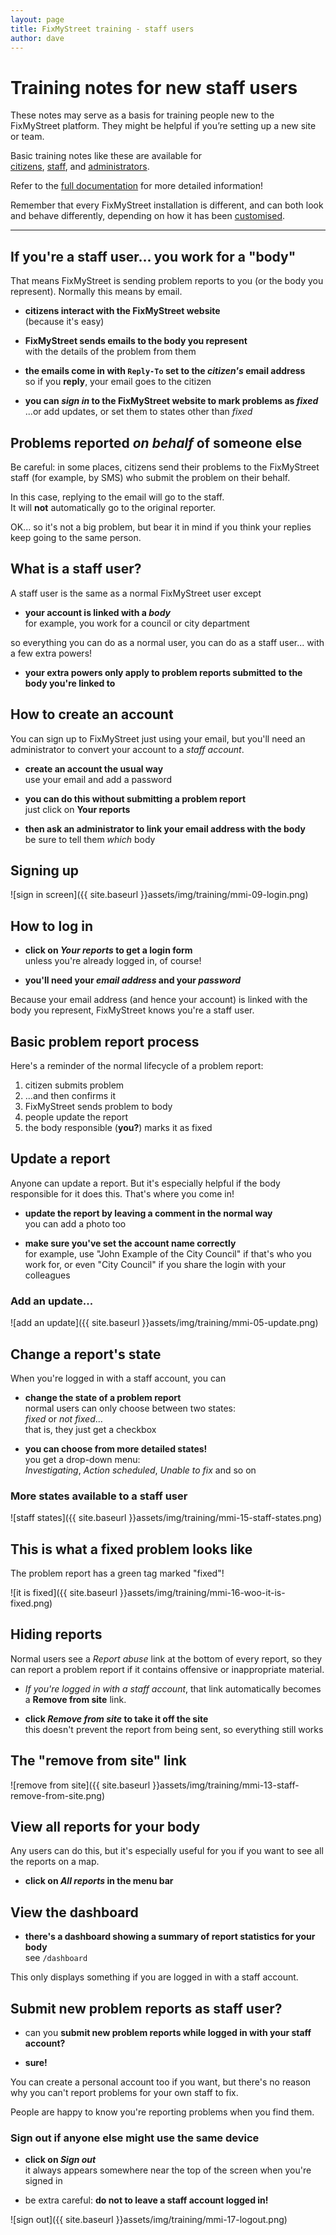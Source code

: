 ```yaml
---
layout: page
title: FixMyStreet training - staff users
author: dave
---
```



Training notes for new staff users
=============================

<p class="lead">
  These notes may serve as a basis for training people new to the FixMyStreet
  platform. They might be helpful if you&rsquo;re setting up a new site or team.
</p>
<div class="attention-box helpful-hint">
  <p>
    Basic training notes like these are available for
    <br>
    <a href="{{site.baseurl}}training/citizens">citizens</a>,
    <a href="{{site.baseurl}}training/staff">staff</a>, and
    <a href="{{site.baseurl}}training/admins">administrators</a>.
  </p>
  <p>
    Refer to the <a href="{{site.baseurl}}overview">full documentation</a>
    for more detailed information!
  </p>
</div>

Remember that every FixMyStreet installation is different, and can both
look and behave differently, depending on how it has been 
[customised]({{site.baseurl}}customising/).


<!-- magically present as slideshow, slides split on h2 or h3 -->
<a name class="play-as-slideshow"></a>

---

## If you're a staff user... you work for a "body"

That means FixMyStreet is sending problem reports to you (or
the body you represent).
Normally this means by email.

* **citizens interact with the FixMyStreet website**
  <br>
  (because it's easy)

* **FixMyStreet sends emails to the body you represent**
  <br>
  with the details of the problem from them

* **the emails come in with `Reply-To` set to the _citizen's_ email address**
  <br>
  so if you **reply**, your email goes to the citizen

* **you can _sign in_ to the FixMyStreet website to mark problems as _fixed_**
  <br>
  ...or add updates, or set them to states other than _fixed_

## Problems reported _on behalf_ of someone else

Be careful: in some places, citizens send their problems to the
FixMyStreet staff (for example, by SMS) who submit the problem
on their behalf.

<div class="attention-box warning">
  In this case, replying to the email will go to the staff.
  <br>
  It will <strong>not</strong> automatically go to the original reporter.
</div>

OK... so it's not a big problem, but bear it in mind if you think your replies
keep going to the same person.

## What is a staff user?

A staff user is the same as a normal FixMyStreet user except

* **your account is linked with a _body_**
  <br>
  for example, you work for a council or city department
  
<div class="attention-box helpful-hint">
  so everything you can do as a normal user, you can do as
  a staff user... with a few extra powers!
</div>

* **your extra powers only apply to problem reports submitted**
  **to the body you're linked to**

## How to create an account

You can sign up to FixMyStreet just using your email, but you'll
need an administrator to convert your account to a *staff account*.

* **create an account the usual way**
  <br>
  use your email and add a password

* **you can do this without submitting a problem report**
  <br>
  just click on **Your reports**

* **then ask an administrator to link your email address with the body**
  <br>
  be sure to tell them _which_ body

## Signing up

![sign in screen]({{ site.baseurl }}assets/img/training/mmi-09-login.png)

## How to log in

* **click on _Your reports_ to get a login form**
  <br>
  unless you're already logged in, of course!

* **you'll need your _email address_ and your _password_**

Because your email address (and hence your account) is linked with
the body you represent, FixMyStreet knows you're a staff user.

## Basic problem report process

Here's a reminder of the normal lifecycle of a problem report:

1. citizen submits problem
2. ...and then confirms it
3. FixMyStreet sends problem to body
4. people update the report
5. the body responsible (**you?**) marks it as fixed


## Update a report

Anyone can update a report. But it's especially helpful if
the body responsible for it does this. That's where you come
in!

* **update the report by leaving a comment in the normal way**
  <br>
  you can add a photo too

* **make sure you've set the account name correctly**
  <br>
  for example, use "John Example of the City Council" if
  that's who you work for, or even "City Council" if you
  share the login with your colleagues

### Add an update...

![add an update]({{ site.baseurl }}assets/img/training/mmi-05-update.png)

## Change a report's state

When you're logged in with a staff account, you can

* **change the state of a problem report**
  <br>
  normal users can only choose between two states:
  <br>
  _fixed_ or _not&nbsp;fixed_...
  <br>
  that is, they just get a checkbox
  
* **you can choose from more detailed states!**
  <br>
  you get a drop-down menu:
  <br>
  _Investigating_, _Action scheduled_, _Unable to fix_
  and so on

### More states available to a staff user

![staff states]({{ site.baseurl }}assets/img/training/mmi-15-staff-states.png)

## This is what a fixed problem looks like

The problem report has a green tag marked "fixed"!

![it is fixed]({{ site.baseurl }}assets/img/training/mmi-16-woo-it-is-fixed.png)

## Hiding reports

Normal users see a _Report abuse_ link at the bottom of every report, so they
can report a problem report if it contains offensive or inappropriate material.

* _If you're logged in with a staff account_, that link automatically
  becomes a **Remove from site** link.

* **click _Remove from site_ to take it off the site**
  <br>
  this doesn't prevent the report from being sent, so everything still works

## The "remove from site" link

![remove from site]({{ site.baseurl }}assets/img/training/mmi-13-staff-remove-from-site.png)

## View all reports for your body

Any users can do this, but it's especially useful for you if you want to
see all the reports on a map.

* **click on _All reports_ in the menu bar**

## View the dashboard

* **there's a dashboard showing a summary of report statistics for your body**
  <br>
  see `/dashboard`

This only displays something if you are logged in with a staff account.


## Submit new problem reports as staff user?

* can you **submit new problem reports while logged in with your staff account?**

* **sure!**

You can create a personal account too if you want, but there's no reason
why you can't report problems for your own staff to fix.

People are happy to know you're reporting problems when you find them.

### Sign out if anyone else might use the same device

* **click on _Sign out_**
  <br>
  it always appears somewhere near the top of the screen when you're signed in
  
* be extra careful: **do not to leave a staff account logged in!**
  
![sign out]({{ site.baseurl }}assets/img/training/mmi-17-logout.png)


<!--
## Moderating reports
-->

